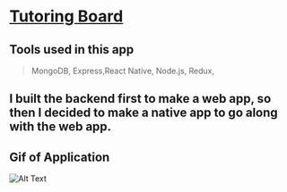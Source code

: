 # [Tutoring Board](https://expo.io/@spacecowboy/tutoring-board)

## Tools used in this app

> MongoDB, Express,React Native, Node.js, Redux,

## I built the backend first to make a web app, so then I decided to make a native app to go along with the web app.

## Gif of Application
![Alt Text](./assets/tutoringBoardNative.gif)